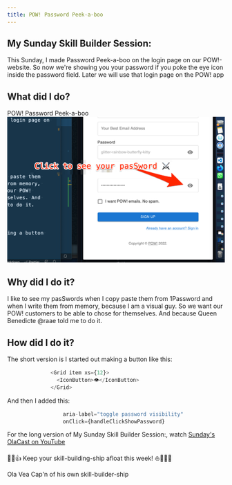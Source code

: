 ```yaml
---
title: POW! Password Peek-a-boo
---
```


## My Sunday Skill Builder Session:

This Sunday, I made Password Peek-a-boo on the login page on our POW!-website. So now we're showing you your password if you poke the eye icon inside the password field. Later we will use that login page on the POW! app

## What did I do?
POW! Password Peek-a-boo
![POW! Password Peek-a-boo](OlaCast-20-POW-Day-51-POW-Password-Peek-a-boo-41.png)

## Why did I do it?

I like to see my pasSwords when I copy paste them from 1Password and when I write them from memory, because I am a visual guy. So we want our POW! customers to be able to chose for themselves. And because Queen Benedicte @raae told me to do it.

## How did I do it?

The short version is I started out making a button like this:

```js
              <Grid item xs={12}>
                <IconButton>👁️</IconButton>
              </Grid>
```

And then I added this:
```js
                  aria-label="toggle password visibility"
                  onClick={handleClickShowPassword}
```

For the long version of My Sunday Skill Builder Session:, watch [Sunday's OlaCast on YouTube](https://youtu.be/hkGZiodGe7U)


💪😺👍
Keep your skill-building-ship afloat this week!
⛵🔧🏴‍☠️


Ola Vea
Cap'n of his own skill-builder-ship
